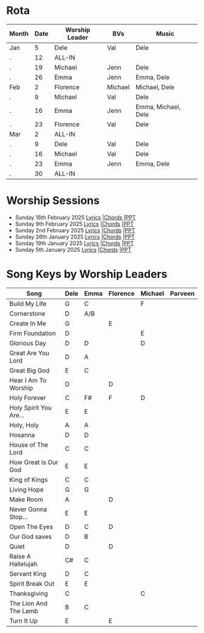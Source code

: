# Rota

Month | Date | Worship Leader | BVs | Music
--- | ---| --- | --- | ---
Jan | 5  | Dele | Val | Dele
.   | 12 | ALL-IN |  | 	
.   | 19 | Michael | Jenn | Dele	
.   | 26 | Emma | Jenn | Emma, Dele
Feb | 2  | Florence | Michael | Michael, Dele  	
.   | 9  | Michael | Val | Dele	
.   | 16 | Emma | Jenn | Emma, Michael, Dele		
.   | 23 | Florence | Val | Dele	
Mar | 2  | ALL-IN |  | 	
.   | 9  | Dele | Val |  Dele 
.   | 16 | Michael | Val | Dele 	
.   | 23 | Emma | Jenn | Emma, Dele	
.   | 30 | ALL-IN |  | 	

# Worship Sessions
- Sunday 16th February 2025 [Lyrics](https://hoo-are-ya.github.io/worship/songs_2025-02-16.pdf)        |[Chords](https://hoo-are-ya.github.io/worship/chords_2025-02-16.pdf)         |[PPT](https://hoo-are-ya.github.io/worship/songs_2025-02-16.pptx)
- Sunday 9th February 2025 [Lyrics](https://hoo-are-ya.github.io/worship/songs_2025-02-09.pdf)        |[Chords](https://hoo-are-ya.github.io/worship/chords_2025-02-09.pdf)         |[PPT](https://hoo-are-ya.github.io/worship/songs_2025-02-09.pptx)
- Sunday 2nd February 2025 [Lyrics](https://hoo-are-ya.github.io/worship/songs_2025-02-02.pdf)        |[Chords](https://hoo-are-ya.github.io/worship/chords_2025-02-02.pdf)         |[PPT](https://hoo-are-ya.github.io/worship/songs_2025-02-02.pptx)
- Sunday 26th January 2025 [Lyrics](https://hoo-are-ya.github.io/worship/songs_2025-01-26.pdf)        |[Chords](https://hoo-are-ya.github.io/worship/chords_2025-01-26.pdf)         |[PPT](https://hoo-are-ya.github.io/worship/songs_2025-01-26.pptx)
- Sunday 19th January 2025 [Lyrics](https://hoo-are-ya.github.io/worship/songs_2025-01-19.pdf)        |[Chords](https://hoo-are-ya.github.io/worship/chords_2025-01-19.pdf)         |[PPT](https://hoo-are-ya.github.io/worship/songs_2025-01-19.pptx)
- Sunday 5th January 2025 [Lyrics](https://hoo-are-ya.github.io/worship/songs_2025-01-05.pdf)        |[Chords](https://hoo-are-ya.github.io/worship/chords_2025-01-05.pdf)         |[PPT](https://hoo-are-ya.github.io/worship/songs_2025-01-05.pptx)


# Song Keys by Worship Leaders

Song                  | Dele | Emma | Florence | Michael | Parveen  
---                   | ---  | ---  | ---      | ---     | ---
Build My Life         | G    | C    |          |  F      |
Cornerstone           | D    | A/B  |          |         |  
Create In Me          | G    |      | E        |         |  
Firm Foundation       | D    |      |          | E       |  
Glorious Day          | D    | D    |          | D       |  
Great Are You Lord    | D    | A    |          |         |  
Great Big God         | E    | C    |          |         |         
Hear I Am To Worship  | D    |      | D        |         |  
Holy Forever		  | C    | F#   | F        | D       |
Holy Spirit You Are...| E    | E    |          |         |  
Holy, Holy            | A    | A    |          |         |  
Hosanna               | D    | D    |          |         |  
House of The Lord     | C    | C    |          |         |  
How Great is Our God  | E    | E    |          |         |  
King of Kings         | C    | C    |          |         |  
Living Hope           | G    | G    |          |         |  
Make Room             | A    |      | D        |         |  
Never Gonna Stop...   | E    | E    |          |         |  
Open The Eyes         | D    | C    | D        |         |   
Our God saves         | D    | B    |          |         |  
Quiet                 | D    |      | D        |         |  
Raise A Hallelujah    | C#   | C    |          |         |  
Servant King          | D    | C    |          |         |      
Spirit Break Out      | E    | E    |          |         |  
Thanksgiving          | C    |      |          | C       | 
The Lion And The Lamb | B    | C    |          |         |  
Turn It Up            | E    |      | E        |         |  
  
